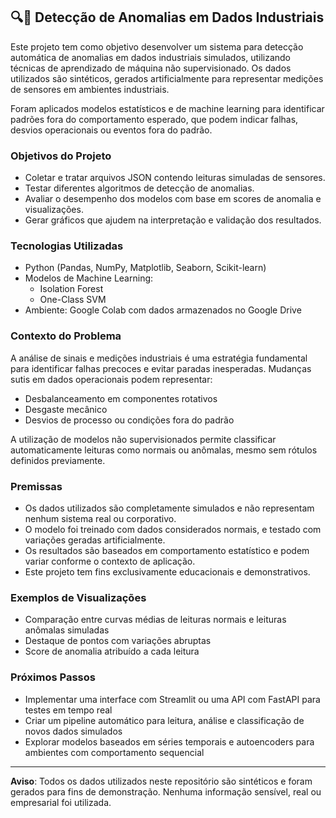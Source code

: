 ## 🔍🚨 Detecção de Anomalias em Dados Industriais

Este projeto tem como objetivo desenvolver um sistema para detecção automática de anomalias em dados industriais simulados, utilizando técnicas de aprendizado de máquina não supervisionado. Os dados utilizados são sintéticos, gerados artificialmente para representar medições de sensores em ambientes industriais.

Foram aplicados modelos estatísticos e de machine learning para identificar padrões fora do comportamento esperado, que podem indicar falhas, desvios operacionais ou eventos fora do padrão.

### Objetivos do Projeto

- Coletar e tratar arquivos JSON contendo leituras simuladas de sensores.
- Testar diferentes algoritmos de detecção de anomalias.
- Avaliar o desempenho dos modelos com base em scores de anomalia e visualizações.
- Gerar gráficos que ajudem na interpretação e validação dos resultados.

### Tecnologias Utilizadas

- Python (Pandas, NumPy, Matplotlib, Seaborn, Scikit-learn)
- Modelos de Machine Learning:
  - Isolation Forest
  - One-Class SVM
- Ambiente: Google Colab com dados armazenados no Google Drive

### Contexto do Problema

A análise de sinais e medições industriais é uma estratégia fundamental para identificar falhas precoces e evitar paradas inesperadas. Mudanças sutis em dados operacionais podem representar:

- Desbalanceamento em componentes rotativos
- Desgaste mecânico
- Desvios de processo ou condições fora do padrão

A utilização de modelos não supervisionados permite classificar automaticamente leituras como normais ou anômalas, mesmo sem rótulos definidos previamente.

### Premissas

- Os dados utilizados são completamente simulados e não representam nenhum sistema real ou corporativo.
- O modelo foi treinado com dados considerados normais, e testado com variações geradas artificialmente.
- Os resultados são baseados em comportamento estatístico e podem variar conforme o contexto de aplicação.
- Este projeto tem fins exclusivamente educacionais e demonstrativos.

### Exemplos de Visualizações

- Comparação entre curvas médias de leituras normais e leituras anômalas simuladas
- Destaque de pontos com variações abruptas
- Score de anomalia atribuído a cada leitura

### Próximos Passos

- Implementar uma interface com Streamlit ou uma API com FastAPI para testes em tempo real
- Criar um pipeline automático para leitura, análise e classificação de novos dados simulados
- Explorar modelos baseados em séries temporais e autoencoders para ambientes com comportamento sequencial

---

**Aviso**: Todos os dados utilizados neste repositório são sintéticos e foram gerados para fins de demonstração. Nenhuma informação sensível, real ou empresarial foi utilizada.
